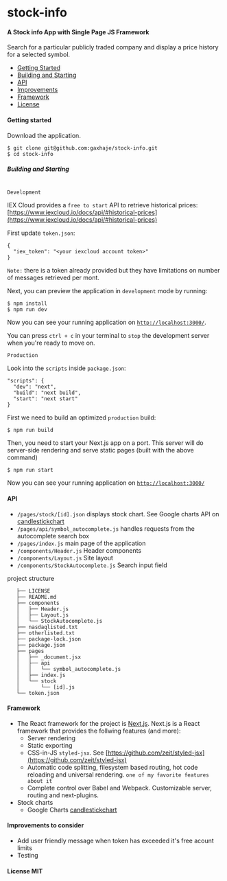# stock-info
#### A Stock info App with Single Page JS Framework

Search for a particular publicly traded company and display a price history for a selected symbol.

- [Getting Started](#getting-started)
- [Building and Starting](#building-and-starting)
- [API](#api)
- [Improvements](#improvements-to-consider)
- [Framework](#framework)
- [License](#license-mit)

#### Getting started
  Download the application.
  ```
  $ git clone git@github.com:gaxhaje/stock-info.git
  $ cd stock-info
  ```

##### Building and Starting
#
  `Development`
  
  IEX Cloud provides a `free to start` API to retrieve historical prices:  [https://www.iexcloud.io/docs/api/#historical-prices](https://www.iexcloud.io/docs/api/#historical-prices)
  
  First update `token.json`:
  ```
  {
    "iex_token": "<your iexcloud account token>"
  }
  ```
  `Note:` there is a token already provided but they have limitations on number of messages retrieved per mont.
  
  Next, you can preview the application in `development` mode by running:
  ```
  $ npm install
  $ npm run dev
  ```
  Now you can see your running application on [`http://localhost:3000/`](http://localhost:3000).
  
  You can press `ctrl + c` in your terminal to `stop` the development server when you're ready to move on.

  `Production`
  
  Look into the `scripts` inside `package.json`:
  ```
  "scripts": {
    "dev": "next",
    "build": "next build",
    "start": "next start"
  }
  ```
  
  First we need to build an optimized `production` build:
  ```
  $ npm run build
  ```
  
  Then, you need to start your Next.js app on a port. This server will do server-side rendering and serve static pages (built with the above command)
  ```
  $ npm run start
  ```
  Now you can see your running application on [`http://localhost:3000/`](http://localhost:3000)
  
  #### API
   - `/pages/stock/[id].json` displays stock chart. See Google charts API on [candlestickchart](https://developers.google.com/chart/interactive/docs/gallery/candlestickchart)
   - `/pages/api/symbol_autocomplete.js` handles requests from the autocomplete search box
   - `/pages/index.js` main page of the application
   - `/components/Header.js` Header components
   - `/components/Layout.js` Site layout
   - `/components/StockAutocomplete.js` Search input field
 
 project structure
 ```
    ├── LICENSE
    ├── README.md
    ├── components
    │   ├── Header.js
    │   ├── Layout.js
    │   └── StockAutocomplete.js
    ├── nasdaqlisted.txt
    ├── otherlisted.txt
    ├── package-lock.json
    ├── package.json
    ├── pages
    │   ├── _document.jsx
    │   ├── api
    │   │   └── symbol_autocomplete.js
    │   ├── index.js
    │   └── stock
    │       └── [id].js
    └── token.json
```

  #### Framework
  
  - The React framework for the project is [Next.js](nextjs.org). Next.js is a React framework that provides the follwing features (and more):
    -  Server rendering
    -  Static exporting
    -  CSS-in-JS `styled-jsx`. See [https://github.com/zeit/styled-jsx](https://github.com/zeit/styled-jsx)
    -  Automatic code splitting, filesystem based routing, hot code reloading and universal rendering. `one of my favorite features about it`
    -  Complete control over Babel and Webpack. Customizable server, routing and next-plugins.
-  Stock charts
    - Google Charts [candlestickchart](https://developers.google.com/chart/interactive/docs/gallery/candlestickchart)

  #### Improvements to consider
  - Add user friendly message when token has exceeded it's free acount limits
  - Testing
  
#### License MIT
